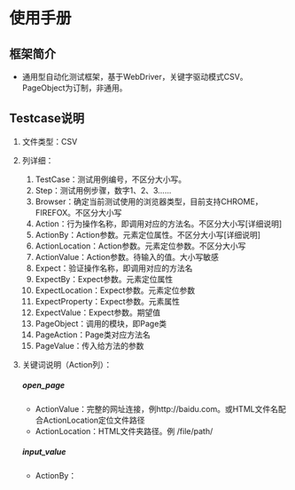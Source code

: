 # 使用手册
## 框架简介
- 通用型自动化测试框架，基于WebDriver，关键字驱动模式CSV。PageObject为订制，非通用。

## Testcase说明
1. 文件类型：CSV
2. 列详细：
    1. TestCase：测试用例编号，不区分大小写。
    2. Step：测试用例步骤，数字1、2、3……
    3. Browser：确定当前测试使用的浏览器类型，目前支持CHROME，FIREFOX。不区分大小写
    4. Action：行为操作名称，即调用对应的方法名。不区分大小写[详细说明]
    5. ActionBy：Action参数。元素定位属性。不区分大小写[详细说明]
    6. ActionLocation：Action参数。元素定位参数。不区分大小写
    7. ActionValue：Action参数。待输入的值。大小写敏感
    8. Expect：验证操作名称，即调用对应的方法名
    9. ExpectBy：Expect参数。元素定位属性
    10. ExpectLocation：Expect参数。元素定位参数
    11. ExpectProperty：Expect参数。元素属性
    12. ExpectValue：Expect参数。期望值
    13. PageObject：调用的模块，即Page类
    14. PageAction：Page类对应方法名
    15. PageValue：传入给方法的参数
  
3. 关键词说明（Action列）：
    ##### open_page
    * ActionValue：完整的网址连接，例http://baidu.com。或HTML文件名配合ActionLocation定位文件路径
    * ActionLocation：HTML文件夹路径。例 /file/path/
    ##### input_value
    * ActionBy：
